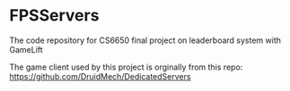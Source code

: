 # FPSServers
The code repository for CS6650 final project on leaderboard system with GameLift

The game client used by this project is orginally from this repo: https://github.com/DruidMech/DedicatedServers
